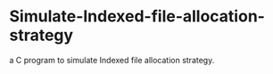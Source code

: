 # Simulate-Indexed-file-allocation-strategy
a C program to simulate Indexed file allocation strategy.
